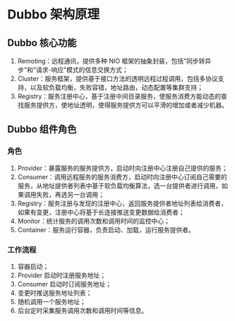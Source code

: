 # Dubbo 架构原理

## Dubbo 核心功能
1. Remoting：远程通讯，提供多种 NIO 框架的抽象封装，包括"同步转异步"和"请求-响应"模式的信息交换方式；
2. Cluster：服务框架，提供基于接口方法的透明远程过程调用，包括多协议支持，以及软负载均衡，失败容错，地址路由，动态配置等集群支持；
3. Registry：服务注册中心，基于注册中间目录服务，使服务消费方能动态的查找服务提供方，使地址透明，使得服务提供方可以平滑的增加或者减少机器。

## Dubbo 组件角色
### 角色
1. Provider：暴露服务的服务提供方，启动时向注册中心注册自己提供的服务；
2. Consumer：调用远程服务的服务消费方，启动时向注册中心订阅自己需要的服务，从地址提供者列表中基于软负载均衡算法，选一台提供者进行调用，如果调用失败，再选另一台调用；
3. Registry：服务注册与发现的注册中心，返回服务提供者地址列表给消费者，如果有变更，注册中心将基于长连接推送变更数据给消费者；
4. Monitor：统计服务的调用次数和调用时间的监控中心；
5. Container：服务运行容器，负责启动、加载，运行服务提供者。

### 工作流程
1. 容器启动；
2. Provider 启动时注册服务地址；
3. Consumer 启动时订阅服务地址；
4. 变更时推送服务地址列表；
5. 随机调用一个服务地址；
6. 后台定时采集服务调用次数和调用时间等信息。